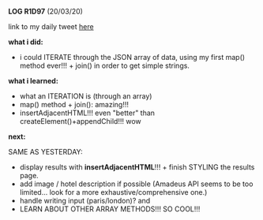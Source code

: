 **LOG R1D97** (20/03/20)

link to my daily tweet [here](https://twitter.com/Nightcoder2/status/1240915011133980673)

**what i did:**

- i could ITERATE through the JSON array of data, using my first map() method ever!!! + join() in order to get simple strings.

**what i learned:**

- what an ITERATION is (through an array)
- map() method + join(): amazing!!!
- insertAdjacentHTML!!! even "better" than createElement()+appendChild!!! wow

**next:**

SAME AS YESTERDAY:
- display results with **insertAdjacentHTML**!!! + finish STYLING the results page.
- add image / hotel description if possible (Amadeus API seems to be too limited... look for a more exhaustive/comprehensive one.)
- handle writing input (paris/london)?
and
- LEARN ABOUT OTHER ARRAY METHODS!!! SO COOL!!!
